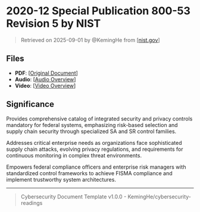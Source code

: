 # 2020-12 Special Publication 800-53 Revision 5 by NIST

> Retrieved on 2025-09-01 by @KemingHe from [[nist.gov](https://www.nist.gov/privacy-framework/nist-privacy-framework-and-cybersecurity-framework-nist-special-publication-800-53)]

## Files

- **PDF**: [[Original Document](https://drive.google.com/file/d/1LKqsWtqhVLabt14Q_EpiaTCWaJwMKRq-/view?usp=sharing)]
- **Audio**: [[Audio Overview](https://drive.google.com/file/d/1pO2jqvVR8m8wKNHBeR6li4nMS-Sj6f5d/view?usp=sharing)]
- **Video**: [[Video Overview](https://drive.google.com/file/d/1UzRNUc7zEEumRtmBKgb_meKqpx-m8QYd/view?usp=sharing)]

## Significance

Provides comprehensive catalog of integrated security and privacy controls mandatory for federal systems, emphasizing risk-based selection and supply chain security through specialized SA and SR control families.

Addresses critical enterprise needs as organizations face sophisticated supply chain attacks, evolving privacy regulations, and requirements for continuous monitoring in complex threat environments.

Empowers federal compliance officers and enterprise risk managers with standardized control frameworks to achieve FISMA compliance and implement trustworthy system architectures.

---

> Cybersecurity Document Template v1.0.0 - KemingHe/cybersecurity-readings
